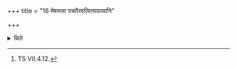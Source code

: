 +++
title = "16 मेषस्त्वा पचतैरवत्वित्यपाव्यानि"

+++

<details><summary>थिते</summary>

16. (then the offerings called) Apāvyas with meṣastvā....;[^18]  

[^18]: TS VII.4.12.  
</details>
